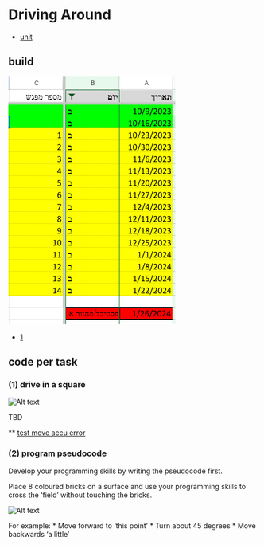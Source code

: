 # Driving Around

* [unit](https://education.lego.com/en-gb/lessons/prime-competition-ready/training-camp-1-driving-around/)


## build

![Alt text](image.png)
* [1](https://assets.education.lego.com/v3/assets/blt293eea581807678a/blt06873e1b438a0d7e/5ec8e66f033ad5045f4c79a6/driving-base-bi-pdf-book1of1.pdf?locale=en-gb)

## code per task

### (1) drive in a square

![Alt text](image-1.png)

TBD

** [test move accu error](../../101_basic_icons/sensorsTests/moveAccError.md)

### (2) program pseudocode

Develop your programming skills by writing the pseudocode first.



Place 8 coloured bricks on a surface and use your programming skills to cross the ‘field’ without touching the bricks.


![Alt text](image-2.png)

For example:
    * Move forward to ‘this point’
    * Turn about 45 degrees
    * Move backwards ‘a little’
